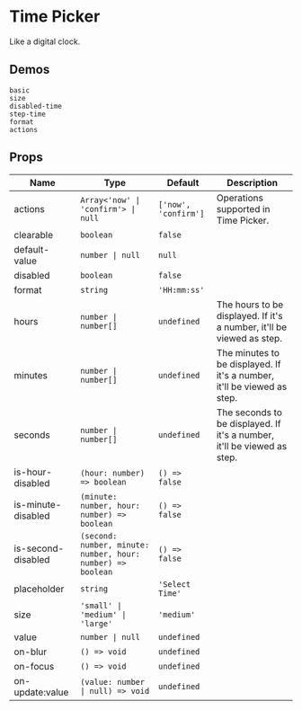 # Time Picker

Like a digital clock.

## Demos

```demo
basic
size
disabled-time
step-time
format
actions
```

## Props

| Name | Type | Default | Description |
| --- | --- | --- | --- |
| actions | `Array<'now' \| 'confirm'> \| null` | `['now', 'confirm']` | Operations supported in Time Picker. |
| clearable | `boolean` | `false` |  |
| default-value | `number \| null` | `null` |  |
| disabled | `boolean` | `false` |  |
| format | `string` | `'HH:mm:ss'` |  |
| hours | `number \| number[]` | `undefined` | The hours to be displayed. If it's a number, it'll be viewed as step. |
| minutes | `number \| number[]` | `undefined` | The minutes to be displayed. If it's a number, it'll be viewed as step. |
| seconds | `number \| number[]` | `undefined` | The seconds to be displayed. If it's a number, it'll be viewed as step. |
| is-hour-disabled | `(hour: number) => boolean` | `() => false` |  |
| is-minute-disabled | `(minute: number, hour: number) => boolean` | `() => false` |  |
| is-second-disabled | `(second: number, minute: number, hour: number) => boolean` | `() => false` |  |
| placeholder | `string` | `'Select Time'` |  |
| size | `'small' \| 'medium' \| 'large'` | `'medium'` |  |
| value | `number \| null` | `undefined` |  |
| on-blur | `() => void` | `undefined` |  |
| on-focus | `() => void` | `undefined` |  |
| on-update:value | `(value: number \| null) => void` | `undefined` |  |
